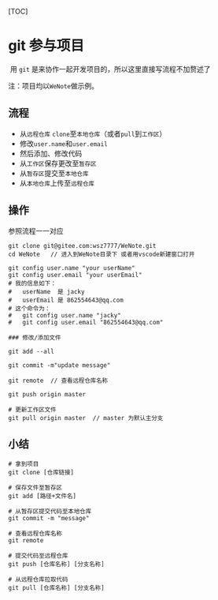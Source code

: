 [TOC]

# git 参与项目

​	用 `git` 是来协作一起开发项目的，所以这里直接写流程不加赘述了

注：项目均以`WeNote`做示例。

## 流程

- 从`远程仓库` `clone`至`本地仓库`（或者`pull`到`工作区`）
- 修改`user.name`和`user.email`
- 然后添加、修改代码
- 从`工作区`保存更改至`暂存区`
- 从`暂存区`提交至`本地仓库`
- 从`本地仓库`上传至`远程仓库`



## 操作

参照流程一一对应

```shell
git clone git@gitee.com:wsz7777/WeNote.git
cd WeNote	// 进入到WeNote目录下 或者用vscode新建窗口打开

git config user.name "your userName"
git config user.email "your userEmail"
# 我的信息如下：
#	userName  是 jacky
#	userEmail 是 862554643@qq.com
# 这个命令为：
#	git config user.name "jacky"
#	git config user.email "862554643@qq.com"

### 修改/添加文件

git add --all

git commit -m"update message"

git remote	// 查看远程仓库名称

git push origin master

# 更新工作区文件
git pull origin master  // master 为默认主分支
```

## 小结
```shell
# 拿到项目
git clone [仓库链接]

# 保存文件至暂存区
git add [路径+文件名]

# 从暂存区提交代码至本地仓库
git commit -m "message"

# 查看远程仓库名称
git remote

# 提交代码至远程仓库
git push [仓库名称] [分支名称]

# 从远程仓库拉取代码
git pull [仓库名称] [分支名称]
```